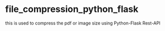 # file_compression_python_flask
this is used to compress the pdf or image size using Python-Flask Rest-API 
